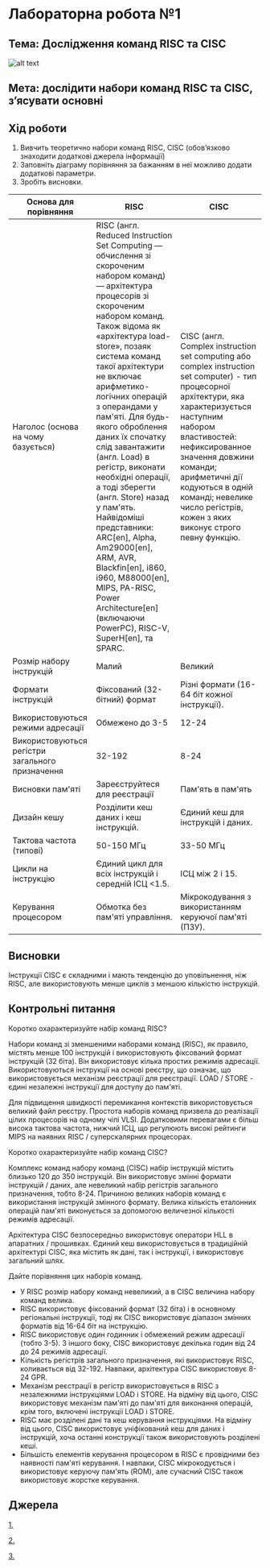 # Лабораторна робота №1
## Тема: Дослідження команд RISC та CISC
![alt text](https://www.howtogeek.com/thumbcache/2/200/a87cc0001c770a4c7e898c200564280e/wp-content/uploads/2018/10/cpu_lede.png)
## Мета: дослідити набори команд RISC та CISC, з’ясувати основні
## Хід роботи
1. Вивчить теоретично набори команд RISC, CISC (обов’язково знаходити додаткові джерела інформації)
2. Заповніть діаграму порівняння за бажанням в неї можливо додати додаткові параметри.
3. Зробіть висновки.

| Основа для порівняння | RISC |CISC|
|-----------------------|------|----|
| Наголос (основа на чому базується) |RISC (англ. Reduced Instruction Set Computing — обчислення зі скороченим набором команд) — архітектура процесорів зі скороченим набором команд. Також відома як «архітектура load-store», позаяк система команд такої архітектури не включає арифметико-логічних операцій з операндами у пам'яті. Для будь-якого оброблення даних їх спочатку слід завантажити (англ. Load) в регістр, виконати необхідні операції, а тоді зберегти (англ. Store) назад у пам'ять. Найвідоміші представники: ARC[en], Alpha, Am29000[en], ARM, AVR, Blackfin[en], i860, i960, M88000[en], MIPS, PA-RISC, Power Architecture[en] (включаючи PowerPC), RISC-V, SuperH[en], та SPARC.  | CISC (англ. Complex instruction set computing або complex instruction set computer) - тип процесорної архітектури, яка характеризується наступним набором властивостей: нефиксированное значення довжини команди; арифметичні дії кодуються в одній команді; невелике число регістрів, кожен з яких виконує строго певну функцію.   |
|Розмір набору інструкцій | Малий| Великий|
| Формати інструкцій | Фіксований (32-бітний) формат|Різні формати (16-64 біт кожної інструкції).|
| Використовуються режими адресації|Обмежено до 3-5|12-24|
| Використовуються регістри загального призначення |32-192|8-24|
| Висновки пам'яті |Зареєструйтеся для реєстрації|Пам'ять в пам'ять|
| Дизайн кешу |Розділити кеш даних і кеш інструкцій.|Єдиний кеш для інструкцій і даних.|
| Тактова частота (типові) |50-150 МГц|33-50 МГц|
| Цикли на інструкцію |Єдиний цикл для всіх інструкцій і середній ІСЦ <1.5.|ІСЦ між 2 і 15.|
| Керування процесором |Обмотка без пам'яті управління.|Мікрокодування з використанням керуючої пам'яті (ПЗУ).|
## Висновки
Інструкції CISC є складними і мають тенденцію до уповільнення, ніж RISC, але використовують менше циклів з меншою кількістю інструкцій.
## Контрольні питання
Коротко охарактеризуйте набір команд RISC?

Набори команд зі зменшеними наборами команд (RISC), як правило, містять менше 100 інструкцій і використовують фіксований формат інструкцій (32 біта). Він використовує кілька простих режимів адресації. Використовуються інструкції на основі реєстру, що означає, що використовується механізм реєстрації для реєстрації. LOAD / STORE - єдині незалежні інструкції для доступу до пам'яті.

Для підвищення швидкості перемикання контекстів використовується великий файл реєстру. Простота наборів команд призвела до реалізації цілих процесорів на одному чіпі VLSI. Додатковими перевагами є більш висока тактова частота, нижчий ІСЦ, що регулюють високі рейтинги MIPS на наявних RISC / суперскалярних процесорах.

Коротко охарактеризуйте набір команд CISC?

Комплекс команд набору команд (CISC) набір інструкцій містить близько 120 до 350 інструкцій. Він використовує змінні формати інструкцій / даних, але невеликий набір регістрів загального призначення, тобто 8-24. Причиною великих наборів команд є використання інструкцій змінного формату. Велика кількість еталонних операцій пам'яті виконується за допомогою величезної кількості режимів адресації.

Архітектура CISC безпосередньо використовує оператори HLL в апаратних / прошивках. Єдиний кеш використовується в традиційній архітектурі CISC, яка містить як дані, так і інструкції, і використовує загальний шлях.

Дайте порівняння цих наборів команд.

- У RISC розмір набору команд невеликий, а в CISC величина набору команд велика.
- RISC використовує фіксований формат (32 біта) і в основному регіональні інструкції, тоді як CISC використовує діапазон змінних форматів від 16-64 біт на інструкцію.
- RISC використовує один годинник і обмежений режим адресації (тобто 3-5). З іншого боку, CISC використовує декілька годин від 24 до 24 режимів адресації.
- Кількість регістрів загального призначення, які використовує RISC, коливається від 32-192. Навпаки, архітектура CISC використовує 8-24 GPR.
- Механізм реєстрації в регістр використовується в RISC з незалежними інструкціями LOAD і STORE. На відміну від цього, CISC використовує механізм пам'яті до пам'яті для виконання операцій, крім того, включені інструкції LOAD і STORE.
- RISC має розділені дані та кеш керування інструкціями. На відміну від цього, CISC використовує уніфікований кеш для даних і інструкцій, хоча останні конструкції також використовують розділені кеші.
- Більшість елементів керування процесором в RISC є провідними без наявності пам'яті керування. І навпаки, CISC мікрокодується і використовує керуючу пам'ять (ROM), але сучасний CISC також використовує жорстке керування.

## Джерела
[1.](https://uk.wikipedia.org/wiki/Reduced_Instruction_Set_Computing)

[2.](https://ru.wikipedia.org/wiki/CISC)

[3.](https://uk.gadget-info.com/difference-between-risc)
